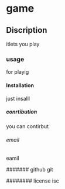 # game
## Discription 
itlets you play

### usage
for playig

#### Installation
just insalll

##### conrtibution
you can contirbut

###### email
eamil

####### github
git

######## license
isc

